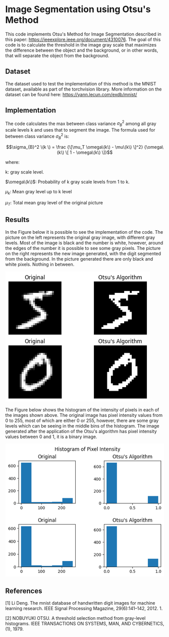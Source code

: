 # Image Segmentation using Otsu's Method
This code implements Otsu's Method for Image Segmentation described in this paper: https://ieeexplore.ieee.org/document/4310076. The goal of this code is to calculate the threshold in the image gray scale that maximizes the difference between the object and the background, or in other words, that will separate the object from the background.

## Dataset
The dataset used to test the implementation of this method is the MNIST dataset, available as part of the torchvision library. More information on the dataset can be found here: https://yann.lecun.com/exdb/mnist/

## Implementation
The code calculates the max between class variance $\sigma_{B}^2$ among all gray scale levels k and uses that to segment the image. The formula used for between class variance $\sigma_{B}^2$ is:

$$\sigma_{B}^2 \(k \) = \frac {\[\mu_T \omega\(k\) - \mu\(k\) \]^2} {\omega\(k\) \[ 1 - \omega\(k\) \]}$$

where:

k: gray scale level.

$\omega\(k\)$: Probability of k gray scale levels from 1 to k.

$\mu_k$: Mean gray level up to k level

$\mu_T$: Total mean gray level of the original picture

## Results
In the Figure below it is possible to see the implementation of the code. The picture on the left represents the original gray image, with different gray levels. Most of the image is black and the number is white, however, around the edges of the number it is possible to see some gray pixels. The picture on the right represents the new image generated, with the digit segmented from the background. In the picture generated there are only black and white pixels. Nothing in between.

![Digits 5 and 0 original on the left and after object segmentation on the right](Image_examples.png)

The Figure below shows the histogram of the intensity of pixels in each of the images shown above. The original image has pixel intensity values from 0 to 255, most of which are either 0 or 255, however, there are some gray levels which can be seeing in the middle bins of the histogram. The image generated after the application of the Otsu's algorithm has pixel intensity values between 0 and 1, it is a binary image.

![Histogram of digits 5 and 0 original on the left and after object segmentation on the right](Histogram_examples.png)

## References
[1] Li Deng. The mnist database of handwritten digit images for machine learning research. IEEE Signal Processing Magazine, 29(6):141–142, 2012. 1.

[2] NOBUYUKI OTSU. A threshold selection method from gray-level histograms. IEEE TRANSACTIONS ON SYSTEMS, MAN, AND CYBERNETICS, (1), 1979.
